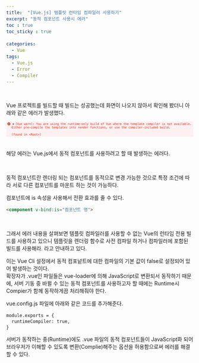```yaml
---
title:  "[Vue.js] 템플릿 런타임 컴파일러 사용하기"
excerpt: "동적 컴포넌트 사용시 에러"
toc : true
toc_sticky : true

categories:
  - Vue
tags: 
  - Vue.js
  - Error
  - Compiler
---
```



<br/>

Vue 프로젝트를 빌드할 때 빌드는 성공했는데 화면이 나오지 않아서 확인해 봤더니 아래와 같은 에러가 발생했다.

<img src="/assets/images/vue_runtime_templete.png"><br/><br/>

해당 에러는 Vue.js에서 동적 컴포넌트를 사용하려고 할 때 발생하는 에러다.

<br/>

동적 컴포넌트란 렌더링 되는 컴포넌트를 동적으로 변경 가능한 것으로 특정 조건에 따라 서로 다른 컴포넌트를 마운트 하는 것이 가능하다.

컴포넌트에 is 속성을 사용해서 전환 효과를 줄 수 있다.

```html
<component v-bind:is="컴포넌트 명">
```

<br/>

그래서 에러 내용을 살펴보면 템플릿 컴파일러를 사용할 수 없는 Vue의 런타임 전용 빌드를 사용하고 있으니 템플릿을 렌더링 함수로 사전 컴파일 하거나 컴파일러에 포함된 빌드를 사용해라. 라고 안내하고 있다.

이는 Vue Cli 설정에서 동적 컴포넡트에 대한 컴파일의 기본 값이 false로 설정되어 있어 발생하는 것이다.<br/>
확장자가 .vue인 파일들은 vue-loader에 의해 JavaScript로 변환되서 동작하기 때문에, 서버 기동 중 바뀔 수 있는 동적 컴포넌트를 사용하고자 할 때에는 Runtime시 Compier가 함께 동작하게끔 처리해줘야 한다.

vue.config.js 파일에 아래와 같은 코드를 추가해준다.

```vue
module.exports = {
  runtimeCompiler: true,
}
```

서버가 동작하는 중(Runtime)에도 .vue 파일의 동적 컴포넌트들이 JavaScript화 되어 브라우저가 이해할 수 있도록 변환(Complie)해주는 옵션을 허용함으로써 에러를 해결할 수 있다.

<br/>


